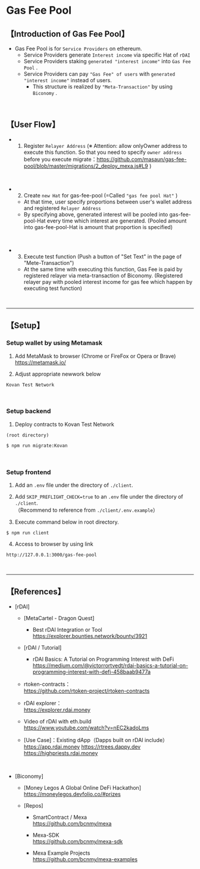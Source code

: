 # Gas Fee Pool

## 【Introduction of Gas Fee Pool】
- Gas Fee Pool is for `Service Providers` on ethereum.
  - Service Providers generate `Interest income` via specific Hat of `rDAI`
  - Service Providers staking `generated "interest income"` into `Gas Fee Pool` .
  - Service Providers can pay `"Gas Fee" of users` with `generated "interest income"` instead of users. 
    - This structure is realized by `"Meta-Transaction"` by using `Biconomy` . 

&nbsp;

## 【User Flow】
- 1. Register `Relayer Address` 
    (※ Attention: allow onlyOwner address to execute this function. So that you need to specify `owner address` before you execute migrate：https://github.com/masaun/gas-fee-pool/blob/master/migrations/2_deploy_mexa.js#L9 )

<br>

- 2. Create `new Hat` for gas-fee-pool (=Called `"gas fee pool Hat"` ) 
  - At that time, user specify proportions between user's wallet address and registered `Relayer Address`
  - By specifying above, generated interest will be pooled into gas-fee-pool-Hat every time which interest are generated. 
    (Pooled amount into gas-fee-pool-Hat is amount that proportion is specified)

<br>

- 3. Execute test function (Push a button of "Set Text" in the page of "Mete-Transaction")
  - At the same time with executing this function, Gas Fee is paid by registered relayer via meta-transaction of Biconomy.
    (Registered relayer pay with pooled interest income for gas fee which happen by executing test function)


&nbsp;


***

## 【Setup】
### Setup wallet by using Metamask
1. Add MetaMask to browser (Chrome or FireFox or Opera or Brave)    
https://metamask.io/  


2. Adjust appropriate newwork below 
```
Kovan Test Network
```

&nbsp;


### Setup backend
1. Deploy contracts to Kovan Test Network
```
(root directory)

$ npm run migrate:Kovan
```

&nbsp;


### Setup frontend
1. Add an `.env` file under the directory of `./client`.

2. Add `SKIP_PREFLIGHT_CHECK=true` to an `.env` file under the directory of `./client`.  
（Recommend to reference from `./client/.env.example`）

3. Execute command below in root directory.
```
$ npm run client
```

4. Access to browser by using link 
```
http://127.0.0.1:3000/gas-fee-pool
```

&nbsp;

***

## 【References】
- [rDAI]
  - [MetaCartel - Dragon Quest]
    - Best rDAI Integration or Tool  
      https://explorer.bounties.network/bounty/3921

  - [rDAI / Tutorial]
    - rDAI Basics: A Tutorial on Programming Interest with DeFi  
      https://medium.com/@victorrortvedt/rdai-basics-a-tutorial-on-programming-interest-with-defi-458baab9477a

  - rtoken-contracts：  
    https://github.com/rtoken-project/rtoken-contracts 

  - rDAI explorer：  
    https://explorer.rdai.money

  - Video of rDAI with eth.build  
    https://www.youtube.com/watch?v=nEC2kadoLms

  - [Use Case]：Existing dApp（Dapps built on rDAI include）  
	https://app.rdai.money
	https://rtrees.dappy.dev
	https://highpriests.rdai.money

<br>


- [Biconomy]
  - [Money Legos A Global Online DeFi Hackathon]  
    https://moneylegos.devfolio.co/#prizes


  - [Repos]
	- SmartContract / Mexa  
	  https://github.com/bcnmy/mexa

	- Mexa-SDK  
	  https://github.com/bcnmy/mexa-sdk

	- Mexa Example Projects  
	  https://github.com/bcnmy/mexa-examples
